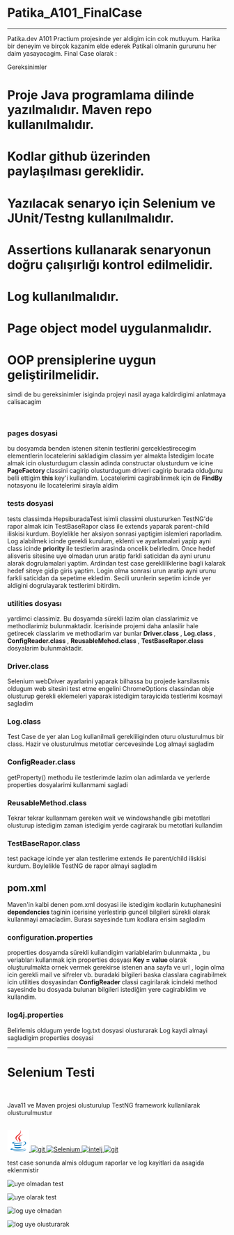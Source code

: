 # Patika_A101_FinalCase
<hr/>

Patika.dev A101 Practium projesinde yer aldigim icin cok mutluyum.
Harika bir deneyim ve birçok kazanim elde ederek Patikali olmanin gururunu her daim yasayacagim.
Final Case olarak : 

Gereksinimler
# Proje Java programlama dilinde yazılmalıdır. Maven repo kullanılmalıdır.
# Kodlar github üzerinden paylaşılması gereklidir. 
# Yazılacak senaryo için Selenium ve JUnit/Testng kullanılmalıdır.
# Assertions kullanarak senaryonun doğru çalışırlığı kontrol edilmelidir.
# Log kullanılmalıdır.
# Page object model uygulanmalıdır.
# OOP prensiplerine uygun geliştirilmelidir.

simdi de bu gereksinimler isiginda projeyi nasil ayaga kaldirdigimi anlatmaya calisacagim


<br/>

### pages dosyasi <br/>
bu dosyamda benden istenen sitenin testlerini gerceklestirecegim elementlerin locatelerini sakladigim classim yer almakta
İstedigim locate almak icin olusturdugum classin adinda constructar olusturdum ve icine <b> PageFactory </b> classini cagirip
olusturdugum driveri cagirip burada olduğunu belli ettigim <b> this </b> key'i kullandim. 
Locatelerimi cagirabilinmek için de <b> FindBy </b> notasyonu ile locatelerimi sirayla aldim

### tests dosyasi <br/>
tests classimda HepsiburadaTest isimli classimi olustururken TestNG'de rapor almak icin TestBaseRapor class ile extends yaparak parent-child iliskisi kurdum.
Boylelikle her aksiyon sonrasi yaptigim islemleri raporladim. 
Log alabilmek icinde gerekli kurulum, eklenti ve ayarlamalari yapip ayni class icinde <b> priority </b> ile testlerim arasinda oncelik belirledim. 
Once hedef alisveris sitesine uye olmadan urun aratip farkli saticidan da ayni urunu alarak dogrulamalari yaptim.
Ardindan test case gerekliliklerine bagli kalarak hedef siteye gidip giris yaptim. 
Login olma sonrasi urun aratip ayni urunu farkli saticidan da sepetime ekledim.
Secili urunlerin sepetim icinde yer aldigini dogrulayarak testlerimi bitirdim.
 
### utilities dosyası <br/>
yardimci classimiz. Bu dosyamda sürekli lazim olan classlarimiz ve methodlarimiz bulunmaktadir. İcerisinde  projemi daha anlasilir hale getirecek classlarim ve methodlarim var bunlar
<b> Driver.class </b> , <b> Log.class </b> , <b> ConfigReader.class </b> , <b> ReusableMehod.class </b> , <b> TestBaseRapor.class </b> dosyalarim bulunmaktadir. 


### <b> Driver.class </b>
Selenium webDriver ayarlarini yaparak bilhassa bu projede karsilasmis oldugum web sitesini test etme engelini 
ChromeOptions classindan obje olusturup gerekli eklemeleri yaparak istedigim tarayicida testlerimi kosmayi sagladim


### <b> Log.class </b>
Test Case de yer alan Log kullanilmali gerekliliginden oturu olusturulmus bir class. 
Hazir ve olusturulmus metotlar cercevesinde Log almayi sagladim

### <b> ConfigReader.class </b>
getProperty() methodu ile testlerimde lazim olan adimlarda ve yerlerde properties dosyalarimi kullanmami sagladi

### <b> ReusableMethod.class </b>
Tekrar tekrar kullanmam gereken wait ve windowshandle gibi metotlari olusturup istedigim zaman istedigim yerde cagirarak bu metotlari kullandim

### <b> TestBaseRapor.class </b>
test package icinde yer alan testlerime extends ile parent/child iliskisi kurdum. 
Boylelikle TestNG de rapor almayi sagladim

## pom.xml
Maven'in kalbi denen pom.xml dosyasi ile istedigim kodlarin kutuphanesini  <b> dependencies </b> taginin icerisine yerlestirip guncel bilgileri sürekli olarak kullanmayi amacladim. Burası sayesinde tum kodlara erisim sagladim

### <b> configuration.properties </b>
properties dosyamda sürekli kullandigim variablelarim bulunmakta ,
bu veriabları kullanmak için properties dosyası <b> Key  =  value </b> olarak oluşturulmakta 
ornek vermek gerekirse istenen ana sayfa ve url , login olma icin gerekli mail ve sifreler vb.
buradaki bilgileri baska classlara cagirabilmek icin utilities dosyasindan
<b> ConfigReader </b> classi cagirilarak icindeki method sayesinde bu dosyada bulunan bilgileri istediğim yere cagirabildim ve kullandim.

### <b> log4j.properties </b>
Belirlemis oldugum yerde log.txt dosyasi olusturarak Log kaydi almayi sagladigim properties dosyasi
<hr/>

# Selenium Testi

<br/>

Java11  ve Maven projesi olusturulup TestNG framework kullanilarak olusturulmustur

<br/>
<a href="https://www.java.com" target="_blank" rel="noreferrer"> <img src="https://raw.githubusercontent.com/devicons/devicon/master/icons/java/java-original.svg" alt="java" width="50" height="50"/> </a>
<a href="https://git-scm.com/" target="_blank" rel="noreferrer"> <img src="https://www.vectorlogo.zone/logos/git-scm/git-scm-icon.svg" alt="git" width="40" height="40"/> </a>
<a href="https://www.selenium.com" target="_blank" rel="noreferrer"> <img src="https://camo.githubusercontent.com/4b95df4d6ca7a01afc25d27159804dc5a7d0df41d8131aaf50c9f84847dfda21/68747470733a2f2f73656c656e69756d2e6465762f696d616765732f73656c656e69756d5f6c6f676f5f7371756172655f677265656e2e706e67" alt="Selenium" width="50" height="50"/> </a>
<a href="https://www.intelj.com" target="_blank" rel="noreferrer"> <img src="https://encrypted-tbn0.gstatic.com/images?q=tbn:ANd9GcQak-N8W03mK25slV1lwM80i0y1obRPPJOaLA&usqp=CAU" alt="intelj" width="80" height="40"/> </a>
<a href="https://www.maven.com" target="_blank" rel="noreferrer"> <img src="https://koraypeker.com/wp-content/uploads/2018/06/1_xsrKVt69q3JsZzLD-ldekQ.jpeg" alt="git" width="100" height="40"/> </a>
<br/>

test case sonunda almis oldugum raporlar ve log kayitlari da asagida eklenmistir


![uye olmadan test](https://user-images.githubusercontent.com/100091154/200200695-fc2f2f24-86d5-40b4-9051-013b4d921d4f.png)


![uye olarak test](https://user-images.githubusercontent.com/100091154/200200701-1af30cdb-7d1b-468c-9279-e36b3e5796f5.png)


![log uye olmadan](https://user-images.githubusercontent.com/100091154/200200839-725a05df-190b-47c5-98f8-726d79c9b96d.png)


![log uye olusturarak](https://user-images.githubusercontent.com/100091154/200200842-8064e2e0-c3b0-4d67-af3c-c4e5d9d761af.png)
